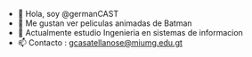 - 👋 Hola, soy @germanCAST
- 👀 Me gustan ver peliculas animadas de Batman 
- 🌱 Actualmente estudio Ingenieria en sistemas de informacion
- 📫 Contacto : gcasatellanose@miumg.edu.gt

<!---
germanCAST/germanCAST is a ✨ special ✨ repository because its `README.md` (this file) appears on your GitHub profile.
You can click the Preview link to take a look at your changes.
--->

